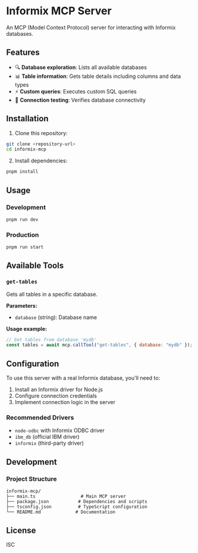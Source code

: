 # Informix MCP Server

An MCP (Model Context Protocol) server for interacting with Informix databases.

## Features

- 🔍 **Database exploration**: Lists all available databases
- 📊 **Table information**: Gets table details including columns and data types
- ⚡ **Custom queries**: Executes custom SQL queries
- 🔗 **Connection testing**: Verifies database connectivity

## Installation

1. Clone this repository:
```bash
git clone <repository-url>
cd informix-mcp
```

2. Install dependencies:
```bash
pnpm install
```

## Usage

### Development
```bash
pnpm run dev
```

### Production
```bash
pnpm run start
```

## Available Tools

### `get-tables`
Gets all tables in a specific database.

**Parameters:**
- `database` (string): Database name

**Usage example:**
```javascript
// Get tables from database 'mydb'
const tables = await mcp.callTool("get-tables", { database: "mydb" });
```

## Configuration

To use this server with a real Informix database, you'll need to:

1. Install an Informix driver for Node.js
2. Configure connection credentials
3. Implement connection logic in the server

### Recommended Drivers

- `node-odbc` with Informix ODBC driver
- `ibm_db` (official IBM driver)
- `informix` (third-party driver)

## Development

### Project Structure

```
informix-mcp/
├── main.ts                 # Main MCP server
├── package.json           # Dependencies and scripts
├── tsconfig.json          # TypeScript configuration
└── README.md             # Documentation
```

## License

ISC 